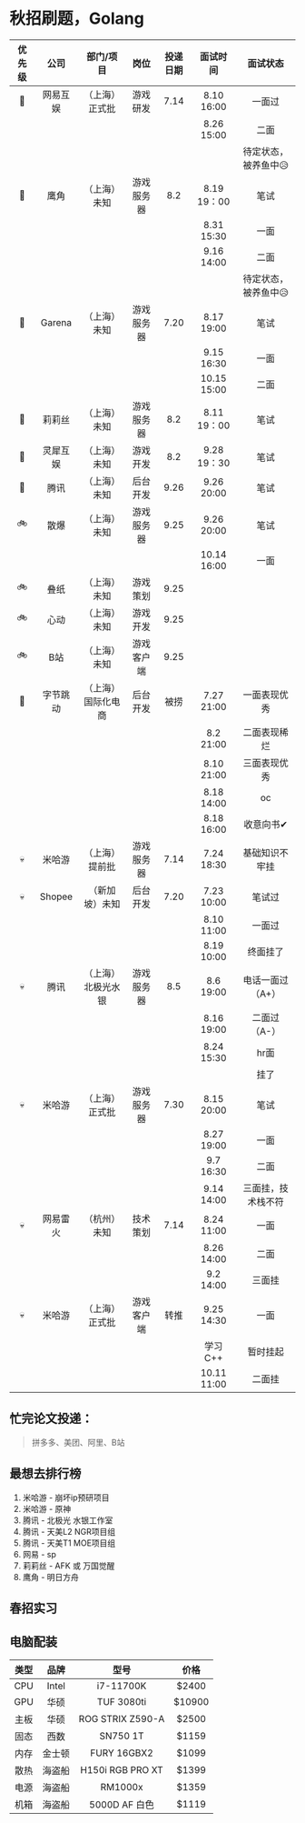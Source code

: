 # 秋招刷题，Golang

| 优先级 | 公司 | 部门/项目 | 岗位 | 投递日期 | 面试时间 | 面试状态 |
| :----: | :----: | :----: | :----: | :----: | :----: | :----: |
| 🚄 | 网易互娱 | （上海）正式批 | 游戏研发 | 7.14 | 8.10 16:00 | 一面过 |
| |   |   |   |  | 8.26 15:00 | 二面 |
| |   |   |   |  |  | 待定状态，被养鱼中😥 |
| 🚄 | 鹰角 | （上海）未知 | 游戏服务器 | 8.2 | 8.19 19：00 | 笔试 |
| |   |   |   |  | 8.31 15:30 | 一面 |
| |   |   |   |  | 9.16 14:00 | 二面 |
| |   |   |   |  |  | 待定状态，被养鱼中😥 |
| 🚄 | Garena | （上海）未知 | 游戏服务器 | 7.20 | 8.17 19:00  | 笔试 |
| |   |   |   |  | 9.15 16:30 | 一面 |
| |   |   |   |  | 10.15 15:00 | 二面 |
| 🚄 | 莉莉丝 | （上海）未知 | 游戏服务器 | 8.2 | 8.11 19：00 | 笔试 |
| 🚄 | 灵犀互娱 | （上海）未知 | 游戏开发 | 8.2 | 9.28 19：30 | 笔试 |
| 🚄 | 腾讯 | （上海）未知 | 后台开发 | 9.26 | 9.26 20:00 | 笔试 |
| 🚲 | 散爆 | （上海）未知 | 游戏服务器 | 9.25 | 9.26 20:00 | 笔试 |
| |   |   |   |  | 10.14 16:00 | 一面 |
| 🚲 | 叠纸 | （上海）未知 | 游戏策划 | 9.25 | |  |
| 🚲 | 心动 | （上海）未知 | 游戏开发 | 9.25 | |  |
| 🚲 | B站 | （上海）未知 | 游戏客户端 | 9.25 | |  |
| 🎉 | 字节跳动 | （上海）国际化电商 | 后台开发 | 被捞 | 7.27 21:00 | 一面表现优秀 |
| |   |   |   |  | 8.2 21:00 | 二面表现稀烂 |
| |   |   |   |  | 8.10 21:00 | 三面表现优秀 |
| |   |   |   |  | 8.18 14:00 | oc |
| |   |   |   |  | 8.18 16:00 | 收意向书✔ |
| 💀 | 米哈游 | （上海）提前批 | 游戏服务器 | 7.14 | 7.24 18:30 | 基础知识不牢挂 | 
| 💀 | Shopee | （新加坡）未知 | 后台开发 | 7.20 | 7.23 10:00 | 笔试过 |
| |   |   |   |  | 8.10 11:00  | 一面过 |
| |   |   |   |  | 8.19 10:00  | 终面挂了 |
| 💀 | 腾讯 | （上海）北极光水银 | 游戏服务器 | 8.5 | 8.6 19:00 | 电话一面过（A+） |
| |   |   |   |  | 8.16 19:00 | 二面过（A-） |
| |   |   |   |  | 8.24 15:30 | hr面 |
| |   |   |   |  |  | 挂了 |
| 💀 | 米哈游 | （上海）正式批 | 游戏服务器 | 7.30 | 8.15 20:00 | 笔试 | 
| |   |   |   |  | 8.27 19:00 | 一面 |
| |   |   |   |  | 9.7 16:30 | 二面 |
| |   |   |   |  | 9.14 14:00 | 三面挂，技术栈不符 |
| 💀 | 网易雷火 | （杭州）未知 | 技术策划 | 7.14 | 8.24 11:00 | 一面 |
| |   |   |   |  | 8.26 14:00 | 二面 |
| |   |   |   |  | 9.2 14:00 | 三面挂 |
| 💀 | 米哈游 | （上海）正式批 | 游戏客户端 | 转推 | 9.25 14:30 | 一面 | 
| |   |   |   |  | 学习C++ | 暂时挂起 |
| |   |   |   |  | 10.11 11:00 | 二面挂 |

## 忙完论文投递：
>拼多多、美团、阿里、B站

## 最想去排行榜
1. 米哈游 - 崩坏ip预研项目
2. 米哈游 - 原神
3. 腾讯 - 北极光 水银工作室
4. 腾讯 - 天美L2 NGR项目组
5. 腾讯 - 天美T1 MOE项目组
6. 网易 - sp
7. 莉莉丝 - AFK 或 万国觉醒
8. 鹰角 - 明日方舟

## 春招实习

## 电脑配装

| 类型 | 品牌 | 型号 | 价格 |
| :----: | :----: | :----: | :----: |
| CPU | Intel | i7-11700K | $2400 |
| GPU | 华硕 | TUF 3080ti | $10900 |
| 主板 | 华硕 | ROG STRIX Z590-A | $2500 |
| 固态 | 西数 | SN750 1T | $1159 |
| 内存 | 金士顿 | FURY 16GBX2 | $1099 |
| 散热 | 海盗船 | H150i RGB PRO XT | $1399 |
| 电源 | 海盗船 | RM1000x | $1359 |
| 机箱 | 海盗船 | 5000D AF 白色 | $1119 |